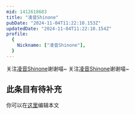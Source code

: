 ```yaml
---
mid: 1412618683
title: "凌音Shinone"
pubDate: "2024-11-04T11:22:10.153Z"
updatedDate: "2024-11-04T11:22:10.154Z"
profile:
  {
    Nickname: ["凌音Shinone"],
  }
---
```


关注[凌音Shinone](https://space.bilibili.com/1412618683)谢谢喵~ 关注[凌音Shinone](https://space.bilibili.com/1412618683)谢谢喵~

## 此条目有待补充
你可以在[这里](https://github.com/Yuhanawa/VTuber.ICU-Content/edit/master/v/凌音Shinone/index.md)编辑本文
